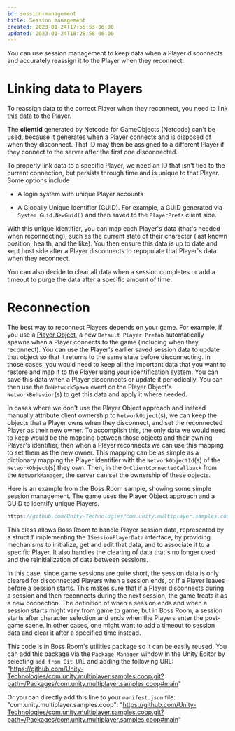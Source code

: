 ```yaml
---
id: session-management
title: Session management
created: 2023-01-24T17:55:53-06:00
updated: 2023-01-24T18:28:58-06:00
---
```


You can use session management to keep data when a Player disconnects and accurately reassign it to the Player when they reconnect.

# Linking data to Players

To reassign data to the correct Player when they reconnect, you need to link this data to the Player.

The **clientId** generated by Netcode for GameObjects (Netcode) can't be used, because it generates when a Player connects and is disposed of when they disconnect. That ID may then be assigned to a different Player if they connect to the server after the first one disconnected.

To properly link data to a specific Player, we need an ID that isn't tied to the current connection, but persists through time and is unique to that Player. Some options include
* A login system with unique Player accounts

* A Globally Unique Identifier (GUID). For example, a GUID generated via `System.Guid.NewGuid()` and then saved to the `PlayerPrefs` client side.

With this unique identifier, you can map each Player's data (that's needed when reconnecting), such as the current state of their character (last known position, health, and the like). You then ensure this data is up to date and kept host side after a Player disconnects to repopulate that Player's data when they reconnect.

You can also decide to clear all data when a session completes or add a timeout to purge the data after a specific amount of time.

# Reconnection

The best way to reconnect Players depends on your game. For example, if you use a [Player Object](../basics/networkobject.md#player-objects), a new `Default Player Prefab` automatically spawns when a Player connects to the game (including when they reconnect). You can use the Player's earlier saved session data to update that object so that it returns to the same state before disconnecting. In those cases, you would need to keep all the important data that you want to restore and map it to the Player using your identification system. You can save this data when a Player disconnects or update it periodically. You can then use the `OnNetworkSpawn` event on the Player Object's `NetworkBehavior`(s) to get this data and apply it where needed.

In cases where we don't use the Player Object approach and instead manually attribute client ownership to `NetworkObject`(s), we can keep the objects that a Player owns when they disconnect, and set the reconnected Player as their new owner. To accomplish this, the only data we would need to keep would be the mapping between those objects and their owning Player's identifier, then when a Player reconnects we can use this mapping to set them as the new owner. This mapping can be as simple as a dictionary mapping the Player identifier with the `NetworkObjectId`(s) of the `NetworkObject`(s) they own. Then, in the `OnClientConnectedCallback` from the `NetworkManager`, the server can set the ownership of these objects.

Here is an example from the Boss Room sample, showing some simple session management. The game uses the Player Object approach and a GUID to identify unique Players.

```csharp reference
https://github.com/Unity-Technologies/com.unity.multiplayer.samples.coop/blob/v2.2.0/Packages/com.unity.multiplayer.samples.coop/Utilities/Net/SessionManager.cs
```

This class allows Boss Room to handle Player session data, represented by a struct `T` implementing the `ISessionPlayerData` interface, by providing mechanisms to initialize, get and edit that data, and to associate it to a specific Player. It also handles the clearing of data that's no longer used and the reinitialization of data between sessions.

In this case, since game sessions are quite short, the session data is only cleared for disconnected Players when a session ends, or if a Player leaves before a session starts. This makes sure that if a Player disconnects during a session and then reconnects during the next session, the game treats it as a new connection. The definition of when a session ends and when a session starts might vary from game to game, but in Boss Room, a session starts after character selection and ends when the Players enter the post-game scene. In other cases, one might want to add a timeout to session data and clear it after a specified time instead.

This code is in Boss Room's utilities package so it can be easily reused. You can add this package via the `Package Manager` window in the Unity Editor by selecting `add from Git URL` and adding the following URL: "https://github.com/Unity-Technologies/com.unity.multiplayer.samples.coop.git?path=/Packages/com.unity.multiplayer.samples.coop#main"

Or you can directly add this line to your `manifest.json` file: "com.unity.multiplayer.samples.coop": "https://github.com/Unity-Technologies/com.unity.multiplayer.samples.coop.git?path=/Packages/com.unity.multiplayer.samples.coop#main"
